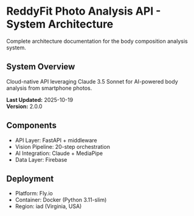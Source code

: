 # ReddyFit Photo Analysis API - System Architecture

Complete architecture documentation for the body composition analysis system.

## System Overview

Cloud-native API leveraging Claude 3.5 Sonnet for AI-powered body analysis from smartphone photos.

**Last Updated:** 2025-10-19  
**Version:** 2.0.0

## Components
- API Layer: FastAPI + middleware
- Vision Pipeline: 20-step orchestration
- AI Integration: Claude + MediaPipe
- Data Layer: Firebase

## Deployment
- Platform: Fly.io
- Container: Docker (Python 3.11-slim)
- Region: iad (Virginia, USA)
